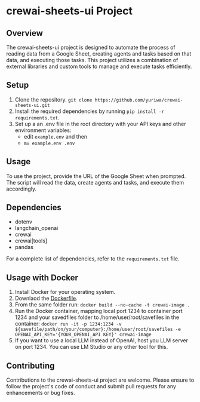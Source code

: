 # crewai-sheets-ui Project

## Overview
The crewai-sheets-ui project is designed to automate the process of reading data from a Google Sheet, creating agents and tasks based on that data, and executing those tasks. This project utilizes a combination of external libraries and custom tools to manage and execute tasks efficiently.

## Setup
1. Clone the repository. `git clone https://github.com/yuriwa/crewai-sheets-ui.git`
2. Install the required dependencies by running `pip install -r requirements.txt`.
3. Set up a an .env file in the root directory with your API keys and other environment variables:
    - edit `example.env` and then
    - `mv example.env .env`


## Usage
To use the project, provide the URL of the Google Sheet when prompted. The script will read the data, create agents and tasks, and execute them accordingly.

## Dependencies
- dotenv
- langchain_openai
- crewai
- crewai[tools]
- pandas

For a complete list of dependencies, refer to the `requirements.txt` file.

## Usage with Docker
1. Install Docker for your operating system.
2. Downlaod the [Dockerfile](https://github.com/yuriwa/crewai-sheets-ui/blob/main/Dockerfile).
3. From the same folder run:
  `docker build --no-cache -t crewai-image . `
4. Run the Docker container, mapping local port 1234 to container port 1234 and your savedfiles folder  to /home/user/root/savefiles in the container:
  `docker run -it -p 1234:1234 -v ${savefile/path/on/your/computer}:/home/user/root/savefiles -e OPENAI_API_KEY='{YOUR_OPENAI_API KEY}' crewai-image`
5. If you want to use a local LLM instead of OpenAI, host you LLM server on port 1234. You can use LM Studio or any other tool for this.

## Contributing
Contributions to the crewai-sheets-ui project are welcome. Please ensure to follow the project's code of conduct and submit pull requests for any enhancements or bug fixes.
